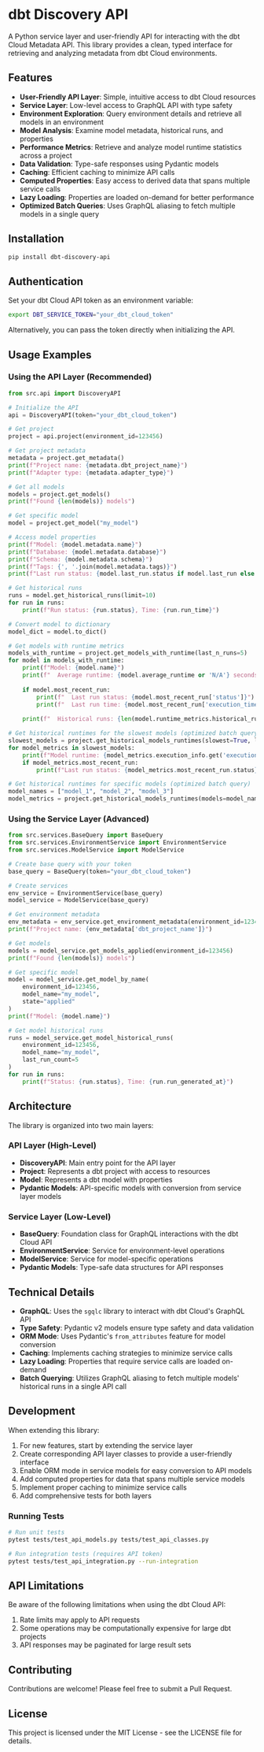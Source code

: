 # dbt Discovery API

A Python service layer and user-friendly API for interacting with the dbt Cloud Metadata API. This library provides a clean, typed interface for retrieving and analyzing metadata from dbt Cloud environments.

## Features

- **User-Friendly API Layer**: Simple, intuitive access to dbt Cloud resources
- **Service Layer**: Low-level access to GraphQL API with type safety
- **Environment Exploration**: Query environment details and retrieve all models in an environment
- **Model Analysis**: Examine model metadata, historical runs, and properties
- **Performance Metrics**: Retrieve and analyze model runtime statistics across a project
- **Data Validation**: Type-safe responses using Pydantic models
- **Caching**: Efficient caching to minimize API calls
- **Computed Properties**: Easy access to derived data that spans multiple service calls
- **Lazy Loading**: Properties are loaded on-demand for better performance
- **Optimized Batch Queries**: Uses GraphQL aliasing to fetch multiple models in a single query

## Installation

```bash
pip install dbt-discovery-api
```

## Authentication

Set your dbt Cloud API token as an environment variable:

```bash
export DBT_SERVICE_TOKEN="your_dbt_cloud_token"
```

Alternatively, you can pass the token directly when initializing the API.

## Usage Examples

### Using the API Layer (Recommended)

```python
from src.api import DiscoveryAPI

# Initialize the API
api = DiscoveryAPI(token="your_dbt_cloud_token")

# Get project
project = api.project(environment_id=123456)

# Get project metadata
metadata = project.get_metadata()
print(f"Project name: {metadata.dbt_project_name}")
print(f"Adapter type: {metadata.adapter_type}")

# Get all models
models = project.get_models()
print(f"Found {len(models)} models")

# Get specific model
model = project.get_model("my_model")

# Access model properties
print(f"Model: {model.metadata.name}")
print(f"Database: {model.metadata.database}")
print(f"Schema: {model.metadata.schema}")
print(f"Tags: {', '.join(model.metadata.tags)}")
print(f"Last run status: {model.last_run.status if model.last_run else 'No runs'}")

# Get historical runs
runs = model.get_historical_runs(limit=10)
for run in runs:
    print(f"Run status: {run.status}, Time: {run.run_time}")

# Convert model to dictionary
model_dict = model.to_dict()

# Get models with runtime metrics
models_with_runtime = project.get_models_with_runtime(last_n_runs=5)
for model in models_with_runtime:
    print(f"Model: {model.name}")
    print(f"  Average runtime: {model.average_runtime or 'N/A'} seconds")
    
    if model.most_recent_run:
        print(f"  Last run status: {model.most_recent_run['status']}")
        print(f"  Last run time: {model.most_recent_run['execution_time']} seconds")
    
    print(f"  Historical runs: {len(model.runtime_metrics.historical_runs)}")

# Get historical runtimes for the slowest models (optimized batch query)
slowest_models = project.get_historical_models_runtimes(slowest=True, limit=5)
for model_metrics in slowest_models:
    print(f"Model runtime: {model_metrics.execution_info.get('execution_time')} seconds")
    if model_metrics.most_recent_run:
        print(f"Last run status: {model_metrics.most_recent_run.status}")

# Get historical runtimes for specific models (optimized batch query)
model_names = ["model_1", "model_2", "model_3"]
model_metrics = project.get_historical_models_runtimes(models=model_names)
```

### Using the Service Layer (Advanced)

```python
from src.services.BaseQuery import BaseQuery
from src.services.EnvironmentService import EnvironmentService
from src.services.ModelService import ModelService

# Create base query with your token
base_query = BaseQuery(token="your_dbt_cloud_token")

# Create services
env_service = EnvironmentService(base_query)
model_service = ModelService(base_query)

# Get environment metadata
env_metadata = env_service.get_environment_metadata(environment_id=123456)
print(f"Project name: {env_metadata['dbt_project_name']}")

# Get models
models = model_service.get_models_applied(environment_id=123456)
print(f"Found {len(models)} models")

# Get specific model
model = model_service.get_model_by_name(
    environment_id=123456,
    model_name="my_model",
    state="applied"
)
print(f"Model: {model.name}")

# Get model historical runs
runs = model_service.get_model_historical_runs(
    environment_id=123456,
    model_name="my_model",
    last_run_count=5
)
for run in runs:
    print(f"Status: {run.status}, Time: {run.run_generated_at}")
```

## Architecture

The library is organized into two main layers:

### API Layer (High-Level)
- **DiscoveryAPI**: Main entry point for the API layer
- **Project**: Represents a dbt project with access to resources
- **Model**: Represents a dbt model with properties
- **Pydantic Models**: API-specific models with conversion from service layer models

### Service Layer (Low-Level)
- **BaseQuery**: Foundation class for GraphQL interactions with the dbt Cloud API
- **EnvironmentService**: Service for environment-level operations
- **ModelService**: Service for model-specific operations
- **Pydantic Models**: Type-safe data structures for API responses

## Technical Details

- **GraphQL**: Uses the `sgqlc` library to interact with dbt Cloud's GraphQL API
- **Type Safety**: Pydantic v2 models ensure type safety and data validation
- **ORM Mode**: Uses Pydantic's `from_attributes` feature for model conversion
- **Caching**: Implements caching strategies to minimize service calls
- **Lazy Loading**: Properties that require service calls are loaded on-demand
- **Batch Querying**: Utilizes GraphQL aliasing to fetch multiple models' historical runs in a single API call

## Development

When extending this library:

1. For new features, start by extending the service layer
2. Create corresponding API layer classes to provide a user-friendly interface
3. Enable ORM mode in service models for easy conversion to API models
4. Add computed properties for data that spans multiple service models
5. Implement proper caching to minimize service calls
6. Add comprehensive tests for both layers

### Running Tests

```bash
# Run unit tests
pytest tests/test_api_models.py tests/test_api_classes.py

# Run integration tests (requires API token)
pytest tests/test_api_integration.py --run-integration
```

## API Limitations

Be aware of the following limitations when using the dbt Cloud API:

1. Rate limits may apply to API requests
2. Some operations may be computationally expensive for large dbt projects
3. API responses may be paginated for large result sets

## Contributing

Contributions are welcome! Please feel free to submit a Pull Request.

## License

This project is licensed under the MIT License - see the LICENSE file for details.
